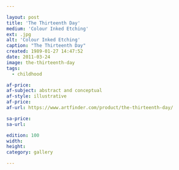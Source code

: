 ```yaml
---

layout: post
title: 'The Thirteenth Day'
medium: 'Colour Inked Etching'
ext: .jpg
alt: 'Colour Inked Etching'
caption: "The Thirteenth Day"
created: 1989-01-27 14:47:52
date: 2011-03-24
image: the-thirteenth-day
tags:
  - childhood

af-price:
af-subject: abstract and conceptual
af-style: illustrative
af-price:
af-url: https://www.artfinder.com/product/the-thirteenth-day/

sa-price:
sa-url:

edition: 100
width:
height:
category: gallery

---
```

